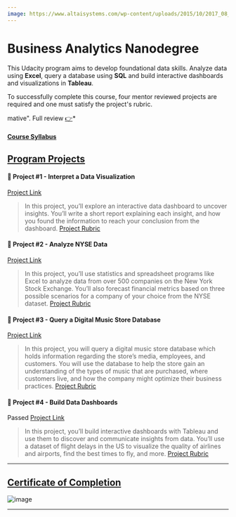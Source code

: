```yaml
---
image: https://www.altaisystems.com/wp-content/uploads/2015/10/2017_08_23_data-visualization.jpg
---
```


# Business Analytics Nanodegree

This Udacity program aims to develop foundational data skills. Analyze data using **Excel**, query a database using **SQL** and build interactive dashboards and visualizations in **Tableau**.

To successfully complete this course, four mentor reviewed projects are required and one must satisfy the project's rubric.

mative". Full review [:point_right:](Welcome-to-the-Nanodegree-Program/review3.pdf)*

#### [Course Syllabus](https://d20vrrgs8k4bvw.cloudfront.net/documents/en-US/Business+Analytics+Nanodegree+Program+Syllabus+2.0.pdf)


## [Program Projects](#)

#### :dart: Project #1 - Interpret a Data Visualization
[Project Link](https://github.com/Amnahalkhalil/Business-Analytics-Nanodegree/tree/main/Project%20%232%20-%20Analyze%20NYSE%20Data)
> In this project, you’ll explore an interactive data dashboard to uncover insights. You’ll write a short report explaining each insight, and how you found the information to reach your conclusion from the dashboard.
[Project Rubric](External%20Files/Project%20#1%20-%20Insights%20from%20Data.pdf)


#### :dart: Project #2 - Analyze NYSE Data
[Project Link](https://github.com/Amnahalkhalil/Business-Analytics-Nanodegree/tree/main/Project%20%231%20-%20Interpret%20a%20Data%20Visualization)
> In this project, you’ll use statistics and spreadsheet programs like Excel to analyze data from over 500 companies on the New York Stock Exchange. You’ll also forecast financial metrics based on three possible scenarios for a company of your choice from the NYSE dataset.
[Project Rubric](External%20Files/Project%20#2%20-%20Rubric.pdf)


#### :dart: Project #3 - Query a Digital Music Store Database
[Project Link](https://github.com/Amnahalkhalil/Business-Analytics-Nanodegree/tree/main/Project%20%233%20-%20SQL%20Project)
> In this project, you will query a digital music store database which holds information regarding the store’s media, employees, and customers. You will use the database to help the store gain an understanding of the types of music that are purchased, where customers live, and how the company might optimize their business practices.
[Project Rubric](External%20Files/Project%20%233%20-%20Music%20SQL%20Database.pdf)


#### :dart: Project #4 - Build Data Dashboards
Passed
[Project Link](https://github.com/Amnahalkhalil/Business-Analytics-Nanodegree/tree/main/Project%20%234%20-%20Build%20Data%20Dashboards)
> In this project, you’ll build interactive dashboards with Tableau and use them to discover and communicate insights from data. You’ll use a dataset of flight delays in the US to visualize the quality of airlines and airports, find the best times to fly, and more.
[Project Rubric](External%20Files/Project%20%234%20-%20Telling%20Stories%20with%20Data.pdf)

---

## [Certificate of Completion](https://graduation.udacity.com/confirm/NMLGR26X)

![image](Files/udacity-business-analytics.png.jpg)


---
